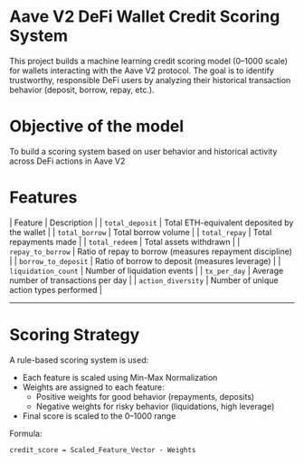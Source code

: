 # Aave V2 DeFi Wallet Credit Scoring System

This project builds a machine learning credit scoring model (0–1000 scale) for wallets interacting with the Aave V2 protocol. The goal is to identify trustworthy, responsible DeFi users by analyzing their historical transaction behavior (deposit, borrow, repay, etc.).

# Objective of the model

To build a scoring system based  on user behavior and historical activity across DeFi actions in Aave V2

# Features

| Feature | Description |
| `total_deposit` | Total ETH-equivalent deposited by the wallet |
| `total_borrow` | Total borrow volume |
| `total_repay` | Total repayments made |
| `total_redeem` | Total assets withdrawn |
| `repay_to_borrow` | Ratio of repay to borrow (measures repayment discipline) |
| `borrow_to_deposit` | Ratio of borrow to deposit (measures leverage) |
| `liquidation_count` | Number of liquidation events |
| `tx_per_day` | Average number of transactions per day |
| `action_diversity` | Number of unique action types performed |

---

# Scoring Strategy

A rule-based scoring system is used:

- Each feature is scaled using Min-Max Normalization
- Weights are assigned to each feature:
    - Positive weights for good behavior (repayments, deposits)
    - Negative weights for risky behavior (liquidations, high leverage)
- Final score is scaled to the 0–1000 range

Formula:

```text
credit_score = Scaled_Feature_Vector · Weights
